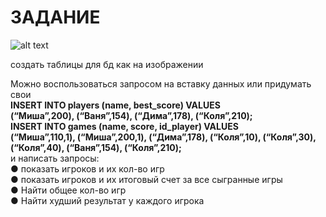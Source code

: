 <h1>ЗАДАНИЕ</h1>

![alt text](http://DZ/ДЗ_SQL_38/tgf.png)

создать таблицы для бд как на изображении<br>

Можно воспользоваться запросом на вставку данных или придумать свои<br>
<b>INSERT INTO players (name, best_score) VALUES<br> 
(“Миша”,200),
(“Ваня”,154),
(“Дима”,178),
(“Коля”,210);<br>
INSERT INTO games (name, score, id_player) VALUES <br>
(“Миша”,110,1),
(“Миша”,200,1),
(“Дима”,178),
(“Коля”,10),
(“Коля”,30), 
(“Коля”,40),
(“Ваня”,154),
(“Коля”,210);<br></b>
и написать запросы:<br>
●	показать игроков и их кол-во игр<br>
●	показать игроков и их итоговый счет за все сыгранные игры<br>
●	Найти общее кол-во игр<br>
●	Найти худший результат у каждого игрока<br>
